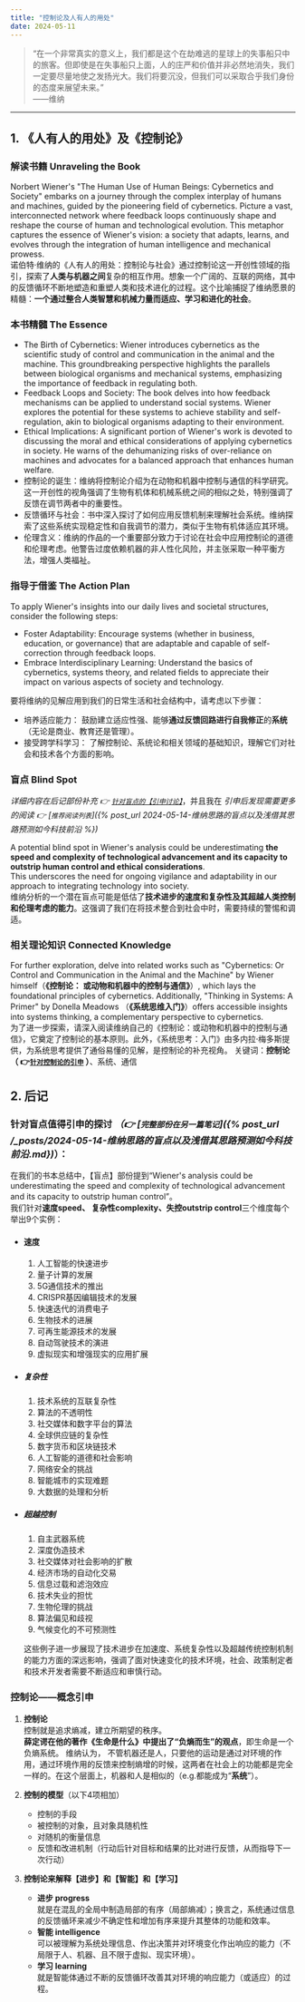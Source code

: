 ```yaml
---
title: "控制论及人有人的用处"
date: 2024-05-11
---
```


> “在一个非常真实的意义上，我们都是这个在劫难逃的星球上的失事船只中的旅客。但即使是在失事船只上面，人的庄严和价值并非必然地消失，我们一定要尽量地使之发扬光大。我们将要沉没，但我们可以采取合乎我们身份的态度来展望未来。”   
> ——维纳

---
## 1. 《人有人的用处》及《控制论》	  

### 解读书籍 Unraveling the Book
Norbert Wiener's "The Human Use of Human Beings: Cybernetics and Society" embarks on a journey through the complex interplay of humans and machines, guided by the pioneering field of cybernetics. Picture a vast, interconnected network where feedback loops continuously shape and reshape the course of human and technological evolution. This metaphor captures the essence of Wiener's vision: a society that adapts, learns, and evolves through the integration of human intelligence and mechanical prowess.  
诺伯特·维纳的《人有人的用处：控制论与社会》通过控制论这一开创性领域的指引，探索了**人类与机器之间**复杂的相互作用。想象一个广阔的、互联的网络，其中的反馈循环不断地塑造和重塑人类和技术进化的过程。这个比喻捕捉了维纳愿景的精髓：**一个通过整合人类智慧和机械力量而适应、学习和进化的社会**。


### 本书精髓 The Essence
- The Birth of Cybernetics: Wiener introduces cybernetics as the scientific study of control and communication in the animal and the machine. This groundbreaking perspective highlights the parallels between biological organisms and mechanical systems, emphasizing the importance of feedback in regulating both.
- Feedback Loops and Society: The book delves into how feedback mechanisms can be applied to understand social systems. Wiener explores the potential for these systems to achieve stability and self-regulation, akin to biological organisms adapting to their environment.
- Ethical Implications: A significant portion of Wiener's work is devoted to discussing the moral and ethical considerations of applying cybernetics in society. He warns of the dehumanizing risks of over-reliance on machines and advocates for a balanced approach that enhances human welfare.  
- 控制论的诞生：维纳将控制论介绍为在动物和机器中控制与通信的科学研究。这一开创性的视角强调了生物有机体和机械系统之间的相似之处，特别强调了反馈在调节两者中的重要性。
- 反馈循环与社会：书中深入探讨了如何应用反馈机制来理解社会系统。维纳探索了这些系统实现稳定性和自我调节的潜力，类似于生物有机体适应其环境。
- 伦理含义：维纳的作品的一个重要部分致力于讨论在社会中应用控制论的道德和伦理考虑。他警告过度依赖机器的非人性化风险，并主张采取一种平衡方法，增强人类福祉。


### 指导于借鉴 The Action Plan  
To apply Wiener's insights into our daily lives and societal structures, consider the following steps:
- Foster Adaptability: Encourage systems (whether in business, education, or governance) that are adaptable and capable of self-correction through feedback loops.
- Embrace Interdisciplinary Learning: Understand the basics of cybernetics, systems theory, and related fields to appreciate their impact on various aspects of society and technology.  

要将维纳的见解应用到我们的日常生活和社会结构中，请考虑以下步骤：
- 培养适应能力： 鼓励建立适应性强、能够**通过反馈回路进行自我修正**的**系统**（无论是商业、教育还是管理）。
- 接受跨学科学习： 了解控制论、系统论和相关领域的基础知识，理解它们对社会和技术各个方面的影响。

### 盲点 Blind Spot
*详细内容在后记部份补充 👉 [`针对盲点的【引申讨论】`](#针对盲点值得引申的探讨--完整部份在另一篇笔记)*，并且我在
*引申后发现需要更多的阅读 👉 [`推荐阅读列表`]({% post_url 2024-05-14-维纳思路的盲点以及浅借其思路预测如今科技前沿 %})*  

A potential blind spot in Wiener's analysis could be underestimating **the speed and complexity of technological advancement and its capacity to outstrip human control and ethical considerations**.   
This underscores the need for ongoing vigilance and adaptability in our approach to integrating technology into society.  
维纳分析的一个潜在盲点可能是低估了**技术进步的速度和复杂性及其超越人类控制和伦理考虑的能力**。这强调了我们在将技术整合到社会中时，需要持续的警惕和调适。

### 相关理论知识 Connected Knowledge
For further exploration, delve into related works such as "Cybernetics: Or Control and Communication in the Animal and the Machine" by Wiener himself（**《控制论： 或动物和机器中的控制与通信》**）, which lays the foundational principles of cybernetics. Additionally, "Thinking in Systems: A Primer" by Donella Meadows （**《系统思维入门》**）offers accessible insights into systems thinking, a complementary perspective to cybernetics.  
为了进一步探索，请深入阅读维纳自己的《控制论：或动物和机器中的控制与通信》，它奠定了控制论的基本原则。此外，《系统思考：入门》由多内拉·梅多斯提供，为系统思考提供了通俗易懂的见解，是控制论的补充视角。
关键词：**控制论（ 👉[`针对控制论的引申`](#控制论概念引申) ）**、系统、通信

## 2. 后记

### 针对盲点值得引申的探讨 *（👉 [`完整部份在另一篇笔记`]({% post_url /_posts/2024-05-14-维纳思路的盲点以及浅借其思路预测如今科技前沿.md})*）：
在我们的书本总结中，【盲点】部份提到“Wiener's analysis could be underestimating the speed and complexity of technological advancement and its capacity to outstrip human control”。  
我们针对**速度speed、 复杂性complexity、失控outstrip control**三个维度每个举出9个实例：
-  #### 速度  
	1. 人工智能的快速进步
	1. 量子计算的发展
	1. 5G通信技术的推出
	1. CRISPR基因编辑技术的发展
	1. 快速迭代的消费电子
	1. 生物技术的进展
	1. 可再生能源技术的发展
	1. 自动驾驶技术的演进
	1. 虚拟现实和增强现实的应用扩展
- ##### 复杂性
	1. 技术系统的互联复杂性
	1. 算法的不透明性
	1. 社交媒体和数字平台的算法
	1. 全球供应链的复杂性
	1. 数字货币和区块链技术
	1. 人工智能的道德和社会影响
	1. 网络安全的挑战
	1. 智能城市的实现难题
	1. 大数据的处理和分析
- ##### 超越控制
	1. 自主武器系统
	1. 深度伪造技术
	1. 社交媒体对社会影响的扩散
	1. 经济市场的自动化交易
	1. 信息过载和滤泡效应
	1. 技术失业的担忧
	1. 生物伦理的挑战
	1. 算法偏见和歧视
	1. 气候变化的不可预测性

	这些例子进一步展现了技术进步在加速度、系统复杂性以及超越传统控制机制的能力方面的深远影响，强调了面对快速变化的技术环境，社会、政策制定者和技术开发者需要不断适应和审慎行动。

### 控制论——概念引申
1. **控制论**  
	控制就是追求熵减，建立所期望的秩序。  
	**薛定谔在他的著作《生命是什么》中提出了“负熵而生”的观点**，即生命是一个负熵系统。
	维纳认为， 不管机器还是人，只要他的运动是通过对环境的作用，通过环境作用的反馈来控制熵增的时候，这两者在社会上的功能都是完全一样的。在这个层面上，机器和人是相似的（e.g.都能成为“**系统**”）。

1. **控制的模型**（以下4项相加）  
	- 控制的手段
	- 被控制的对象，且对象具随机性
	- 对随机的衡量信息
	- 反馈和改进机制（行动后针对目标和结果的比对进行反馈，从而指导下一次行动）

1. **控制论来解释【进步】和【智能】和【学习】**  
	- **进步 progress**  
	就是在混乱的全局中制造局部的有序（局部熵减）；换言之，系统通过信息的反馈循环来减少不确定性和增加有序来提升其整体的功能和效率。
	- **智能 intelligence**  
	可以被理解为系统处理信息、作出决策并对环境变化作出响应的能力（不局限于人、机器、且不限于虚拟、现实环境）。
	- **学习 learning**  
	就是智能体通过不断的反馈循环改善其对环境的响应能力（或适应）的过程。
		





